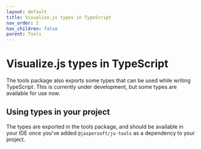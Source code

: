 ```yaml
---
layout: default
title: Visualize.js types in TypeScript
nav_order: 2
has_children: false
parent: Tools
---
```


# Visualize.js types in TypeScript

The tools package also exports some types that can be used while writing TypeScript. This is currently under development, but some types are available for use now.

## Using types in your project

The types are exported in the tools package, and should be available in your IDE once you've added `@jaspersoft/jv-tools` as a dependency to your project.
